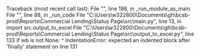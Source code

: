 Traceback (most recent call last):
  File "<frozen runpy>", line 198, in _run_module_as_main
  File "<frozen runpy>", line 88, in _run_code
  File "C:\Users\w322800\Documents\gh\bcsb-prod\Reports\Commercial Lending\Status Page\src\main.py", line 13, in <module>
    import src.output_to_excel
  File "C:\Users\w322800\Documents\gh\bcsb-prod\Reports\Commercial Lending\Status Page\src\output_to_excel.py", line 133 
    if wb is not None:
    ^
IndentationError: expected an indented block after 'finally' statement on line 131